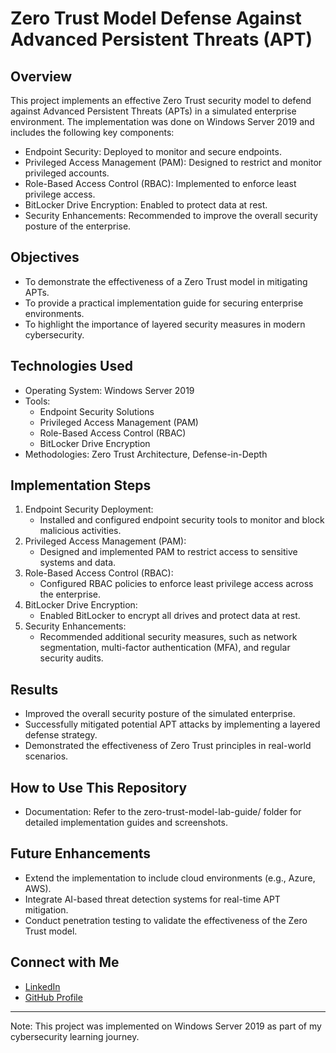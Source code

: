 # Zero Trust Model Defense Against Advanced Persistent Threats (APT)

## Overview
This project implements an effective Zero Trust security model to defend against Advanced Persistent Threats (APTs) in a simulated enterprise environment. The implementation was done on Windows Server 2019 and includes the following key components:
- Endpoint Security: Deployed to monitor and secure endpoints.
- Privileged Access Management (PAM): Designed to restrict and monitor privileged accounts.
- Role-Based Access Control (RBAC): Implemented to enforce least privilege access.
- BitLocker Drive Encryption: Enabled to protect data at rest.
- Security Enhancements: Recommended to improve the overall security posture of the enterprise.

## Objectives
- To demonstrate the effectiveness of a Zero Trust model in mitigating APTs.
- To provide a practical implementation guide for securing enterprise environments.
- To highlight the importance of layered security measures in modern cybersecurity.

## Technologies Used
- Operating System: Windows Server 2019
- Tools: 
  - Endpoint Security Solutions
  - Privileged Access Management (PAM)
  - Role-Based Access Control (RBAC)
  - BitLocker Drive Encryption
- Methodologies: Zero Trust Architecture, Defense-in-Depth

## Implementation Steps
1. Endpoint Security Deployment:
   - Installed and configured endpoint security tools to monitor and block malicious activities.
2. Privileged Access Management (PAM):
   - Designed and implemented PAM to restrict access to sensitive systems and data.
3. Role-Based Access Control (RBAC):
   - Configured RBAC policies to enforce least privilege access across the enterprise.
4. BitLocker Drive Encryption:
   - Enabled BitLocker to encrypt all drives and protect data at rest.
5. Security Enhancements:
   - Recommended additional security measures, such as network segmentation, multi-factor authentication (MFA), and regular security audits.

## Results
- Improved the overall security posture of the simulated enterprise.
- Successfully mitigated potential APT attacks by implementing a layered defense strategy.
- Demonstrated the effectiveness of Zero Trust principles in real-world scenarios.

## How to Use This Repository
- Documentation: Refer to the zero-trust-model-lab-guide/ folder for detailed implementation guides and screenshots.

## Future Enhancements
- Extend the implementation to include cloud environments (e.g., Azure, AWS).
- Integrate AI-based threat detection systems for real-time APT mitigation.
- Conduct penetration testing to validate the effectiveness of the Zero Trust model.

## Connect with Me
- [LinkedIn](http://linkedin.com/in/stella-omotoyinbo)
- [GitHub Profile](https://github.com/TheThreatTitan)

---

Note: This project was implemented on Windows Server 2019 as part of my cybersecurity learning journey.
